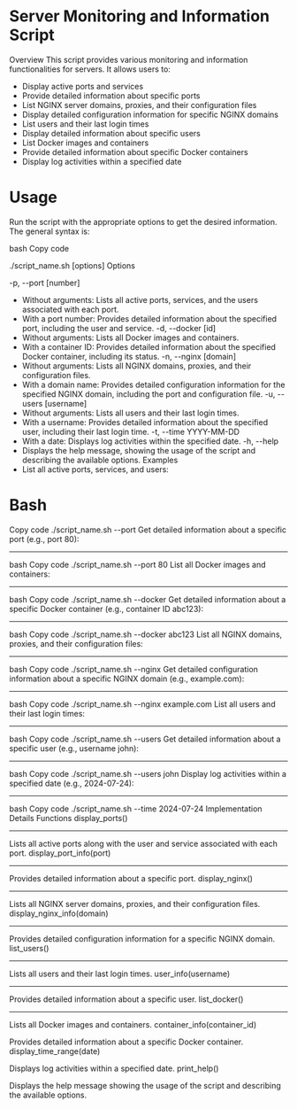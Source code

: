 # Server Monitoring and Information Script
Overview
This script provides various monitoring and information functionalities for servers. It allows users to:

- Display active ports and services
- Provide detailed information about specific ports
- List NGINX server domains, proxies, and their configuration files
- Display detailed configuration information for specific NGINX domains
- List users and their last login times
- Display detailed information about specific users
- List Docker images and containers
- Provide detailed information about specific Docker containers
- Display log activities within a specified date
# Usage
Run the script with the appropriate options to get the desired information. The general syntax is:

bash
Copy code

./script_name.sh [options]
Options

-p, --port [number]
- Without arguments: Lists all active ports, services, and the users associated with each port.
- With a port number: Provides detailed information about the specified port, including the user and service.
-d, --docker [id]
- Without arguments: Lists all Docker images and containers.
- With a container ID: Provides detailed information about the specified Docker container, including its status.
-n, --nginx [domain]
- Without arguments: Lists all NGINX domains, proxies, and their configuration files.
- With a domain name: Provides detailed configuration information for the specified NGINX domain, including the port and configuration file.
-u, --users [username]
- Without arguments: Lists all users and their last login times.
- With a username: Provides detailed information about the specified user, including their last login time.
-t, --time YYYY-MM-DD
- With a date: Displays log activities within the specified date.
-h, --help
- Displays the help message, showing the usage of the script and describing the available options.
Examples
- List all active ports, services, and users:

# Bash
Copy code
./script_name.sh --port
Get detailed information about a specific port (e.g., port 80):
__________________________________________________________________________________________________________
bash
Copy code
./script_name.sh --port 80
List all Docker images and containers:
__________________________________________________________________________________________________________
bash
Copy code
./script_name.sh --docker
Get detailed information about a specific Docker container (e.g., container ID abc123):
________________________________________________________________________________________________________________
bash
Copy code
./script_name.sh --docker abc123
List all NGINX domains, proxies, and their configuration files:
________________________________________________________________________________________________________________
bash
Copy code
./script_name.sh --nginx
Get detailed configuration information about a specific NGINX domain (e.g., example.com):
_____________________________________________________________________________________________________________
bash
Copy code
./script_name.sh --nginx example.com
List all users and their last login times:
___________________________________________________________________________________________________________
bash
Copy code
./script_name.sh --users
Get detailed information about a specific user (e.g., username john):
_______________________________________________________________________________________________________________
bash
Copy code
./script_name.sh --users john
Display log activities within a specified date (e.g., 2024-07-24):
____________________________________________________________________________________________________________
bash
Copy code
./script_name.sh --time 2024-07-24
Implementation Details
Functions
display_ports()
___________________________________________________________________________________________________________________
Lists all active ports along with the user and service associated with each port.
display_port_info(port)
________________________________________________________________________________________________________________
Provides detailed information about a specific port.
display_nginx()
__________________________________________________________________________________________________________________
Lists all NGINX server domains, proxies, and their configuration files.
display_nginx_info(domain)
____________________________________________________________________________________________________________
Provides detailed configuration information for a specific NGINX domain.
list_users()
________________________________________________________________________________________________________
Lists all users and their last login times.
user_info(username)
_________________________________________________________________________________________________________
Provides detailed information about a specific user.
list_docker()
____________________________________________________________________________________________________
Lists all Docker images and containers.
container_info(container_id)

Provides detailed information about a specific Docker container.
display_time_range(date)

Displays log activities within a specified date.
print_help()

Displays the help message showing the usage of the script and describing the available options.
